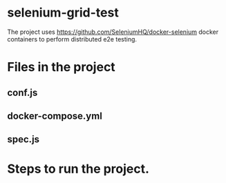 # selenium-grid-test
The project uses https://github.com/SeleniumHQ/docker-selenium docker containers to perform distributed e2e testing.

# Files in the project
## conf.js
## docker-compose.yml
## spec.js

# Steps to run the project.
